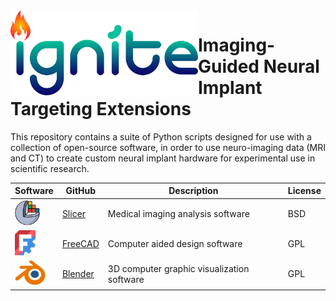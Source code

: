 <img src="https://github.com/Phenomenal-Cat/IGNITE/blob/main/Docs/source/_images/Logos/Ignite_bg_v1.png" width="300px" align="left"> 

# Imaging-Guided Neural Implant Targeting Extensions

This repository contains a suite of Python scripts designed for use with a collection of open-source software, in order to use neuro-imaging data (MRI and CT) to create custom neural implant hardware for experimental use in scientific research.

| Software | GitHub | Description | License |
| --- | --- | --- | --- |
| <a href="https://www.slicer.org"><img src="https://github.com/Phenomenal-Cat/IGNITE/blob/main/Docs/source/_images/Logos/Slicer_Icon.svg" height="40px"></a> | <a href="https://github.com/Slicer/Slicer"> Slicer </a> | Medical imaging analysis software | BSD |
| <a href="https://www.freecad.org"><img src="https://github.com/Phenomenal-Cat/IGNITE/blob/main/Docs/source/_images/Logos/Freecad_Icon.svg" height="40px"></a> | <a href="https://github.com/FreeCAD/FreeCAD"> FreeCAD </a> | Computer aided design software | GPL |
| <a href="https://www.blender.org"><img src="https://github.com/Phenomenal-Cat/IGNITE/blob/main/Docs/source/_images/Logos/Blender_Icon.svg" height="40px"></a> | <a href="https://github.com/blender/blender"> Blender </a> | 3D computer graphic visualization software | GPL |


